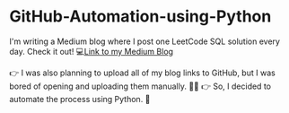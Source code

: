 # GitHub-Automation-using-Python
I'm writing a Medium blog where I post one LeetCode SQL solution every day. Check it out! 💻[Link to my Medium Blog](https://lnkd.in/gtYFErWJ)

👉 I was also planning to upload all of my blog links to GitHub, but I was bored of opening and uploading them manually. 🤷‍♀️ 
👉 So, I decided to automate the process using Python. 🐍
